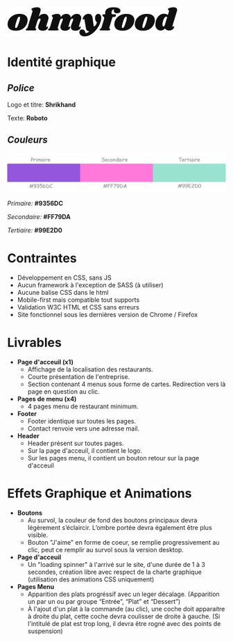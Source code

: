 ![OH MY FOOD](/assets/Maquettes/Ohmyfood/images/logo/ohmyfood@2x.svg)
# Identité graphique
## *Police*

Logo et titre: **Shrikhand**

Texte: **Roboto**

## *Couleurs*
![Couleurs](/assets/Maquettes/Ohmyfood/maquettes/Couleur-Maquette.png)

*Primaire:* **#9356DC**

*Secondaire:* **#FF79DA**

*Tertiaire:* **#99E2D0**

# Contraintes
- Développement en CSS, sans JS
- Aucun framework à l'exception de SASS (à utiliser)
- Aucune balise CSS dans le html
- Mobile-first mais compatible tout supports
- Validation W3C HTML et CSS sans erreurs
- Site fonctionnel sous les dernières version de Chrome / Firefox

# Livrables

- **Page d'acceuil (x1)**
    - Affichage de la localisation des restaurants.
    - Courte présentation de l'entreprise.
    - Section contenant 4 menus sous forme de cartes. Redirection vers là page en question au clic.
- **Pages de menu (x4)**
    - 4 pages menu de restaurant minimum.
- **Footer**
    - Footer identique sur toutes les pages.
    - Contact renvoie vers une adresse mail.
- **Header**
    - Header présent sur toutes pages.
    - Sur la page d'acceuil, il contient le logo.
    - Sur les pages menu, il contient un bouton retour sur la page d'acceuil

# Effets Graphique et Animations

- **Boutons**
    - Au survol, la couleur de fond des boutons principaux devra légèrement s’éclaircir. L’ombre portée devra également être plus visible.
    - Bouton "J'aime" en forme de coeur, se remplie progressivement au clic, peut ce remplir au survol sous la version desktop.
- **Page d'acceuil**
    - Un "loading spinner" à l'arrivé sur le site, d'une durée de 1 à 3 secondes, création libre avec respect de la charte graphique (utilisation des animations CSS uniquement)
- **Pages Menu**
    - Apparition des plats progréssif avec un leger décalage. (Apparition un par un ou par groupe “Entrée”, “Plat” et “Dessert”)
    - À l'ajout d'un plat à la commande (au clic), une coche doit apparaitre à droite du plat, cette coche devra coulisser de droite à gauche. (Si l'intitulé de plat est trop long, il devra être rogné avec des points de suspension)